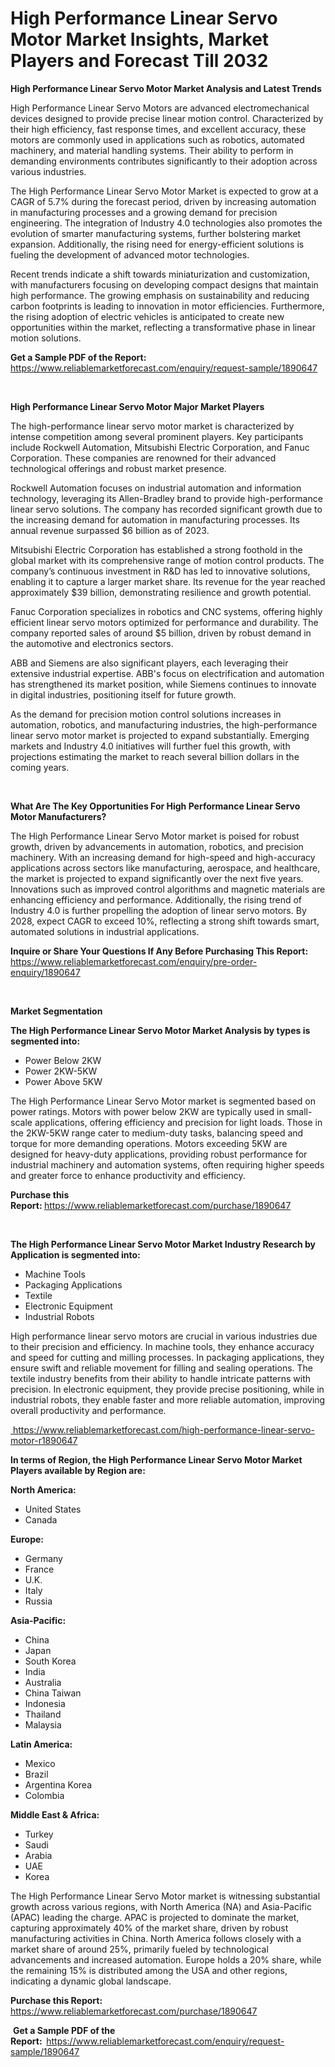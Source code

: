 <p><h1>High Performance Linear Servo Motor Market Insights, Market Players and Forecast Till 2032</h1></p><p><strong>High Performance Linear Servo Motor Market Analysis and Latest Trends</strong></p>
<p><p>High Performance Linear Servo Motors are advanced electromechanical devices designed to provide precise linear motion control. Characterized by their high efficiency, fast response times, and excellent accuracy, these motors are commonly used in applications such as robotics, automated machinery, and material handling systems. Their ability to perform in demanding environments contributes significantly to their adoption across various industries.</p><p>The High Performance Linear Servo Motor Market is expected to grow at a CAGR of 5.7% during the forecast period, driven by increasing automation in manufacturing processes and a growing demand for precision engineering. The integration of Industry 4.0 technologies also promotes the evolution of smarter manufacturing systems, further bolstering market expansion. Additionally, the rising need for energy-efficient solutions is fueling the development of advanced motor technologies.</p><p>Recent trends indicate a shift towards miniaturization and customization, with manufacturers focusing on developing compact designs that maintain high performance. The growing emphasis on sustainability and reducing carbon footprints is leading to innovation in motor efficiencies. Furthermore, the rising adoption of electric vehicles is anticipated to create new opportunities within the market, reflecting a transformative phase in linear motion solutions.</p></p>
<p><strong>Get a Sample PDF of the Report:&nbsp;</strong> <a href="https://www.reliablemarketforecast.com/enquiry/request-sample/1890647?utm_campaign=1875&utm_medium=2&utm_source=Github&utm_content=ia&utm_term=12042025&utm_id=high-performance-linear-servo-motor">https://www.reliablemarketforecast.com/enquiry/request-sample/1890647</a></p>
<p>&nbsp;</p>
<p><strong>High Performance Linear Servo Motor Major Market Players</strong></p>
<p><p>The high-performance linear servo motor market is characterized by intense competition among several prominent players. Key participants include Rockwell Automation, Mitsubishi Electric Corporation, and Fanuc Corporation. These companies are renowned for their advanced technological offerings and robust market presence.</p><p>Rockwell Automation focuses on industrial automation and information technology, leveraging its Allen-Bradley brand to provide high-performance linear servo solutions. The company has recorded significant growth due to the increasing demand for automation in manufacturing processes. Its annual revenue surpassed $6 billion as of 2023.</p><p>Mitsubishi Electric Corporation has established a strong foothold in the global market with its comprehensive range of motion control products. The company’s continuous investment in R&D has led to innovative solutions, enabling it to capture a larger market share. Its revenue for the year reached approximately $39 billion, demonstrating resilience and growth potential.</p><p>Fanuc Corporation specializes in robotics and CNC systems, offering highly efficient linear servo motors optimized for performance and durability. The company reported sales of around $5 billion, driven by robust demand in the automotive and electronics sectors.</p><p>ABB and Siemens are also significant players, each leveraging their extensive industrial expertise. ABB's focus on electrification and automation has strengthened its market position, while Siemens continues to innovate in digital industries, positioning itself for future growth. </p><p>As the demand for precision motion control solutions increases in automation, robotics, and manufacturing industries, the high-performance linear servo motor market is projected to expand substantially. Emerging markets and Industry 4.0 initiatives will further fuel this growth, with projections estimating the market to reach several billion dollars in the coming years.</p></p>
<p>&nbsp;</p>
<p><strong>What Are The Key Opportunities For High Performance Linear Servo Motor Manufacturers?</strong></p>
<p><p>The High Performance Linear Servo Motor market is poised for robust growth, driven by advancements in automation, robotics, and precision machinery. With an increasing demand for high-speed and high-accuracy applications across sectors like manufacturing, aerospace, and healthcare, the market is projected to expand significantly over the next five years. Innovations such as improved control algorithms and magnetic materials are enhancing efficiency and performance. Additionally, the rising trend of Industry 4.0 is further propelling the adoption of linear servo motors. By 2028, expect CAGR to exceed 10%, reflecting a strong shift towards smart, automated solutions in industrial applications.</p></p>
<p><strong>Inquire or Share Your Questions If Any Before Purchasing This Report:</strong> <a href="https://www.reliablemarketforecast.com/enquiry/pre-order-enquiry/1890647?utm_campaign=1875&utm_medium=2&utm_source=Github&utm_content=ia&utm_term=12042025&utm_id=high-performance-linear-servo-motor">https://www.reliablemarketforecast.com/enquiry/pre-order-enquiry/1890647</a></p>
<p>&nbsp;</p>
<p><strong>Market Segmentation</strong></p>
<p><strong>The High Performance Linear Servo Motor Market Analysis by types is segmented into:</strong></p>
<p><ul><li>Power Below 2KW</li><li>Power 2KW-5KW</li><li>Power Above 5KW</li></ul></p>
<p><p>The High Performance Linear Servo Motor market is segmented based on power ratings. Motors with power below 2KW are typically used in small-scale applications, offering efficiency and precision for light loads. Those in the 2KW-5KW range cater to medium-duty tasks, balancing speed and torque for more demanding operations. Motors exceeding 5KW are designed for heavy-duty applications, providing robust performance for industrial machinery and automation systems, often requiring higher speeds and greater force to enhance productivity and efficiency.</p></p>
<p><strong>Purchase this Report:&nbsp;</strong><a href="https://www.reliablemarketforecast.com/purchase/1890647?utm_campaign=1875&utm_medium=2&utm_source=Github&utm_content=ia&utm_term=12042025&utm_id=high-performance-linear-servo-motor">https://www.reliablemarketforecast.com/purchase/1890647</a></p>
<p>&nbsp;</p>
<p><strong>The High Performance Linear Servo Motor Market Industry Research by Application is segmented into:</strong></p>
<p><ul><li>Machine Tools</li><li>Packaging Applications</li><li>Textile</li><li>Electronic Equipment</li><li>Industrial Robots</li></ul></p>
<p><p>High performance linear servo motors are crucial in various industries due to their precision and efficiency. In machine tools, they enhance accuracy and speed for cutting and milling processes. In packaging applications, they ensure swift and reliable movement for filling and sealing operations. The textile industry benefits from their ability to handle intricate patterns with precision. In electronic equipment, they provide precise positioning, while in industrial robots, they enable faster and more reliable automation, improving overall productivity and performance.</p></p>
<p><a href="https://www.reliablemarketforecast.com/high-performance-linear-servo-motor-r1890647?utm_campaign=1875&utm_medium=2&utm_source=Github&utm_content=ia&utm_term=12042025&utm_id=high-performance-linear-servo-motor">&nbsp;https://www.reliablemarketforecast.com/high-performance-linear-servo-motor-r1890647</a></p>
<p><strong>In terms of Region, the High Performance Linear Servo Motor Market Players available by Region are:</strong></p>
<p>
    <p> <strong> North America: </strong>
        <ul>
            <li>United States</li>
            <li>Canada</li>
        </ul>
        </p> 
    <p> <strong> Europe: </strong>
        <ul>
            <li>Germany</li>
            <li>France</li>
            <li>U.K.</li>
            <li>Italy</li>
            <li>Russia</li>
        </ul>
        </p> 
    <p> <strong> Asia-Pacific: </strong>
        <ul>
            <li>China</li>
            <li>Japan</li>
            <li>South Korea</li>
            <li>India</li>
            <li>Australia</li>
            <li>China Taiwan</li>
            <li>Indonesia</li>
            <li>Thailand</li>
            <li>Malaysia</li>
        </ul>
        </p> 
    <p> <strong> Latin America: </strong>
        <ul>
            <li>Mexico</li>
            <li>Brazil</li>
            <li>Argentina Korea</li>
            <li>Colombia</li>
        </ul>
        </p> 
    <p> <strong> Middle East & Africa: </strong>
        <ul>
            <li>Turkey</li>
            <li>Saudi</li>
            <li>Arabia</li>
            <li>UAE</li>
            <li>Korea</li>
        </ul>
    </p>
    </p>
<p><p>The High Performance Linear Servo Motor market is witnessing substantial growth across various regions, with North America (NA) and Asia-Pacific (APAC) leading the charge. APAC is projected to dominate the market, capturing approximately 40% of the market share, driven by robust manufacturing activities in China. North America follows closely with a market share of around 25%, primarily fueled by technological advancements and increased automation. Europe holds a 20% share, while the remaining 15% is distributed among the USA and other regions, indicating a dynamic global landscape.</p></p>
<p><strong>Purchase this Report: </strong><a href="https://www.reliablemarketforecast.com/purchase/1890647?utm_campaign=1875&utm_medium=2&utm_source=Github&utm_content=ia&utm_term=12042025&utm_id=high-performance-linear-servo-motor">https://www.reliablemarketforecast.com/purchase/1890647</a></p>
<p>&nbsp;<strong>Get a Sample PDF of the Report:&nbsp;&nbsp;</strong><a href="https://www.reliablemarketforecast.com/enquiry/request-sample/1890647?utm_campaign=1875&utm_medium=2&utm_source=Github&utm_content=ia&utm_term=12042025&utm_id=high-performance-linear-servo-motor">https://www.reliablemarketforecast.com/enquiry/request-sample/1890647</a></p>
<p><strong></strong></p>
<p><p></p><p></p><p></p></p>